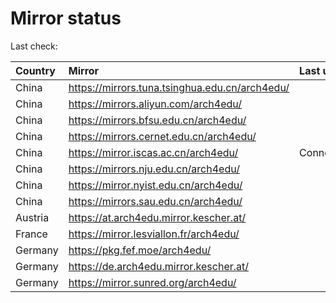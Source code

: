 <script src="./time.js"></script>
# Mirror status
Last check: <script type="text/javascript">localize(1709773267.466056);</script>

|Country|Mirror|Last update|
|:------|:-----|:----------|
|China|https://mirrors.tuna.tsinghua.edu.cn/arch4edu/|<script type="text/javascript">localize(1709749848);</script>|
|China|https://mirrors.aliyun.com/arch4edu/|<script type="text/javascript">localize(1709749848);</script>|
|China|https://mirrors.bfsu.edu.cn/arch4edu/|<script type="text/javascript">localize(1709749848);</script>|
|China|https://mirrors.cernet.edu.cn/arch4edu/|<script type="text/javascript">localize(1709749848);</script>|
|China|https://mirror.iscas.ac.cn/arch4edu/|ConnectionError|
|China|https://mirrors.nju.edu.cn/arch4edu/|<script type="text/javascript">localize(1709663776);</script>|
|China|https://mirror.nyist.edu.cn/arch4edu/|<script type="text/javascript">localize(1709749848);</script>|
|China|https://mirrors.sau.edu.cn/arch4edu/|<script type="text/javascript">localize(1709749848);</script>|
|Austria|https://at.arch4edu.mirror.kescher.at/|<script type="text/javascript">localize(1709749848);</script>|
|France|https://mirror.lesviallon.fr/arch4edu/|<script type="text/javascript">localize(1709706862);</script>|
|Germany|https://pkg.fef.moe/arch4edu/|<script type="text/javascript">localize(1709749848);</script>|
|Germany|https://de.arch4edu.mirror.kescher.at/|<script type="text/javascript">localize(1709749848);</script>|
|Germany|https://mirror.sunred.org/arch4edu/|<script type="text/javascript">localize(1709749848);</script>|

<script src="./tablefilter/tablefilter.js"></script>
<script src="./table.js"></script>